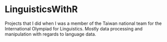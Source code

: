 # LinguisticsWithR
Projects that I did when I was a member of the Taiwan national team for the International Olympiad for Linguistics. Mostly data processing and manipulation with regards to language data.
